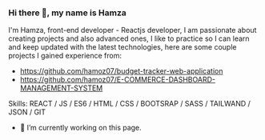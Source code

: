 ### Hi there 👋, my name is Hamza
I'm Hamza, front-end developer - Reactjs developer, I am passionate about creating projects and also advanced ones, I like to practice so I can learn and keep updated with the latest technologies, here are some couple projects I gained experience from:

* https://github.com/hamoz07/budget-tracker-web-application
* https://github.com/hamoz07/E-COMMERCE-DASHBOARD-MANAGEMENT-SYSTEM

Skills: REACT / JS  / ES6 / HTML / CSS / BOOTSRAP / SASS / TAILWAND / JSON / GIT 

- 🔭 I’m currently working on this page. 




